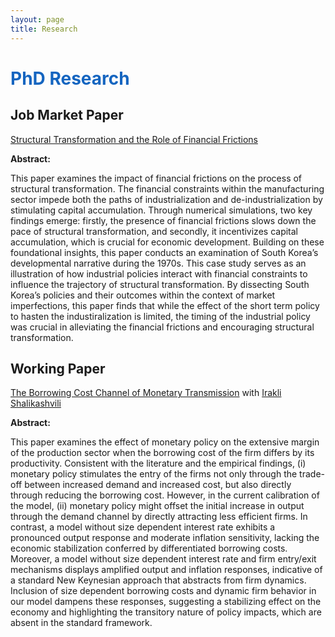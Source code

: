 ```yaml
---
layout: page
title: Research
---
```

# <span style="color:#1565C0"> PhD Research </span>

## Job Market Paper

[Structural Transformation and the Role of Financial Frictions](/uploads/research/JMP.pdf) 

**Abstract:** 

This paper examines the impact of financial frictions on the process of structural transformation. The financial constraints within the manufacturing sector impede both the paths of industrialization and de-industrialization by stimulating capital accumulation. Through numerical simulations, two key findings emerge: firstly, the presence of financial frictions slows down the pace of structural transformation, and secondly, it incentivizes capital accumulation, which is crucial for economic development. Building on these foundational insights, this paper conducts an examination of South Korea’s developmental narrative during the 1970s. This case study serves as an illustration of how industrial policies interact with financial constraints to influence the trajectory of structural transformation. By dissecting South Korea’s policies and their outcomes within the context of market imperfections, this paper finds that while the effect of the short term policy to hasten the industiralization is limited, the timing of the industrial policy was crucial in alleviating the financial frictions and encouraging structural transformation.


## Working Paper

[The Borrowing Cost Channel of Monetary Transmission](/uploads/research/The_Borrowing_Cost_Channel_of_Monetary_Transmission.pdf) with [Irakli Shalikashvili]([https://economics.nd.edu/people/graduate-students/soo-kim/](https://ishalika.github.io))

**Abstract:** 

This paper examines the effect of monetary policy on the extensive margin of the production sector when the borrowing cost of the firm differs by its productivity. Consistent with the literature and the empirical findings, (i) monetary policy stimulates the entry of the firms not only through the trade-off between increased demand and increased cost, but also directly through reducing the  borrowing cost. However, in the current calibration of the model, (ii) monetary policy might offset the initial increase in output through the demand channel by directly attracting less efficient firms. In contrast, a model without size dependent interest rate exhibits a pronounced output response and moderate inflation sensitivity, lacking the economic stabilization conferred by differentiated borrowing costs. Moreover, a model without size dependent interest rate and firm entry/exit mechanisms displays amplified output and inflation responses, indicative of a standard New Keynesian approach that abstracts from firm dynamics. Inclusion of size dependent borrowing costs and dynamic firm behavior in our model dampens these responses, suggesting a stabilizing effect on the economy and highlighting the transitory nature of policy impacts, which are absent in the standard framework.
